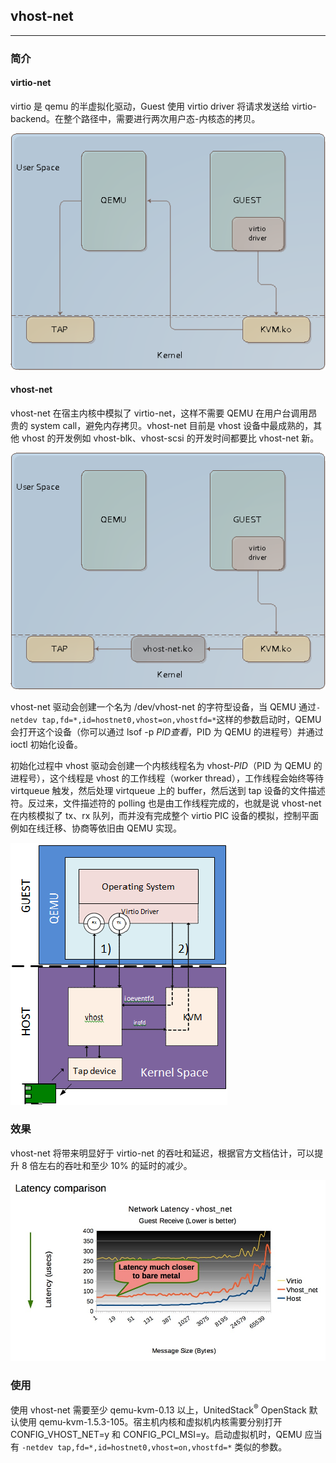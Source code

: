 ## vhost-net

---

### 简介

#### virtio-net

virtio 是 qemu 的半虚拟化驱动，Guest 使用 virtio driver 将请求发送给 virtio-backend。在整个路径中，需要进行两次用户态-内核态的拷贝。

![virtio][1]

#### vhost-net

vhost-net 在宿主内核中模拟了 virtio-net，这样不需要 QEMU 在用户台调用昂贵的 system call，避免内存拷贝。vhost-net 目前是 vhost 设备中最成熟的，其他 vhost 的开发例如 vhost-blk、vhost-scsi 的开发时间都要比 vhost-net 新。

![vhost][2]

vhost-net 驱动会创建一个名为 /dev/vhost-net 的字符型设备，当 QEMU 通过` -netdev tap,fd=*,id=hostnet0,vhost=on,vhostfd=* `这样的参数启动时，QEMU 会打开这个设备（你可以通过 lsof -p $PID 查看，$PID 为 QEMU 的进程号）并通过 ioctl 初始化设备。

初始化过程中 vhost 驱动会创建一个内核线程名为 vhost-$PID （$PID 为 QEMU 的进程号），这个线程是 vhost 的工作线程（worker thread），工作线程会始终等待 virtqueue 触发，然后处理 virtqueue 上的 buffer，然后送到 tap 设备的文件描述符。反过来，文件描述符的 polling 也是由工作线程完成的，也就是说 vhost-net 在内核模拟了 tx、rx 队列，而并没有完成整个 virtio PIC 设备的模拟，控制平面例如在线迁移、协商等依旧由 QEMU 实现。

![vhost-2][3]

### 效果

vhost-net 将带来明显好于 virtio-net 的吞吐和延迟，根据官方文档估计，可以提升 8 倍左右的吞吐和至少 10% 的延时的减少。

![latency][4]

### 使用

使用 vhost-net 需要至少 qemu-kvm-0.13 以上，UnitedStack<sup>®</sup> OpenStack 默认使用 qemu-kvm-1.5.3-105。宿主机内核和虚拟机内核需要分别打开 CONFIG_VHOST_NET=y 和 CONFIG_PCI_MSI=y。启动虚拟机时，QEMU 应当有 ` -netdev tap,fd=*,id=hostnet0,vhost=on,vhostfd=* ` 类似的参数。




 [1]: ../../images/system/virtio.png
 [2]: ../../images/system/vhost-net.png
 [3]: ../../images/system/virtio_linux_vhost.png
 [4]: ../../images/system/vhost_virtio_vs.jpg